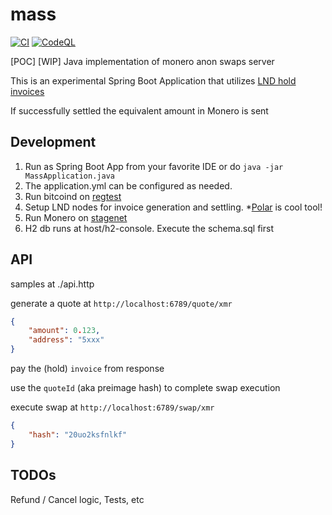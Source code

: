 # mass

[![CI](https://github.com/hyahatiph-labs/mass/actions/workflows/main.yml/badge.svg)](https://github.com/hyahatiph-labs/mass/actions/workflows/main.yml)
[![CodeQL](https://github.com/hyahatiph-labs/mass/actions/workflows/codeql-analysis.yml/badge.svg)](https://github.com/hyahatiph-labs/mass/actions/workflows/codeql-analysis.yml)

[POC] [WIP] Java implementation of monero anon swaps server

This is an experimental Spring Boot Application that utilizes [LND hold invoices](https://wiki.ion.radar.tech/tech/research/hodl-invoice)

If successfully settled the equivalent amount in Monero is sent

## Development

1. Run as Spring Boot App from your favorite IDE or do `java -jar MassApplication.java`
2. The application.yml can be configured as needed.
3. Run bitcoind on [regtest](https://developer.bitcoin.org/examples/testing.html)
4. Setup LND nodes for invoice generation and settling. *[Polar](https://lightningpolar.com/) is cool tool!
5. Run Monero on [stagenet](https://monerodocs.org/infrastructure/networks/)
6. H2 db runs at host/h2-console. Execute the schema.sql first

## API

samples at ./api.http

generate a quote at `http://localhost:6789/quote/xmr`

```json
{
    "amount": 0.123, 
    "address": "5xxx"
}
```

pay the (hold) `invoice` from response

use the `quoteId` (aka preimage hash) to complete swap execution

execute swap at `http://localhost:6789/swap/xmr`

```json
{
    "hash": "20uo2ksfnlkf" 
}
```

## TODOs

Refund / Cancel logic, Tests, etc
